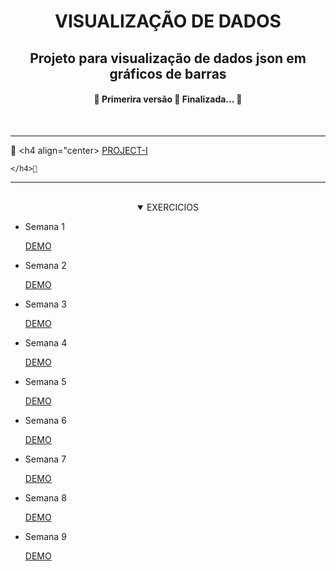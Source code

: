 <h1 align="center">VISUALIZAÇÃO DE DADOS</h1>

<h2 align="center">  Projeto para visualização de dados json em gráficos de barras</h2>
<h4 align="center"> 
	🚧  Primerira versão 🚀 Finalizada...  🚧
</h4>
</br>

----------
🌈 <h4 align="center>
[PROJECT-I](https://boottd.github.io/Visualizacao-de-Dados/Projeto%20I/)

	</h4>🌈 
----------
</br>
<details open>
<summary align="center">EXERCICIOS</summary>
<ul>
<li> Semana 1</li>

[DEMO](https://boottd.github.io/Visualizacao-de-Dados/Semana1/index.html)

<li> Semana 2</li>
	
[DEMO](https://boottd.github.io/Visualizacao-de-Dados/Semana2/index.html)
	
<li> Semana 3</li>
	
[DEMO](https://boottd.github.io/Visualizacao-de-Dados/Semana3/index.html)
	
<li> Semana 4</li>

[DEMO](https://boottd.github.io/Visualizacao-de-Dados/Semana4/index.html)

<li> Semana 5</li>

[DEMO](https://boottd.github.io/Visualizacao-de-Dados/Semana5/index.html)

<li> Semana 6</li>

[DEMO](https://boottd.github.io/Visualizacao-de-Dados/Semana6/index.html)

<li> Semana 7</li>

[DEMO](https://boottd.github.io/Visualizacao-de-Dados/Semana7/index.html)

<li> Semana 8</li>

[DEMO](https://boottd.github.io/Visualizacao-de-Dados/Semana8/index.html)

<li> Semana 9</li>

[DEMO](https://boottd.github.io/Visualizacao-de-Dados/Semana9/index.html)

</details>





